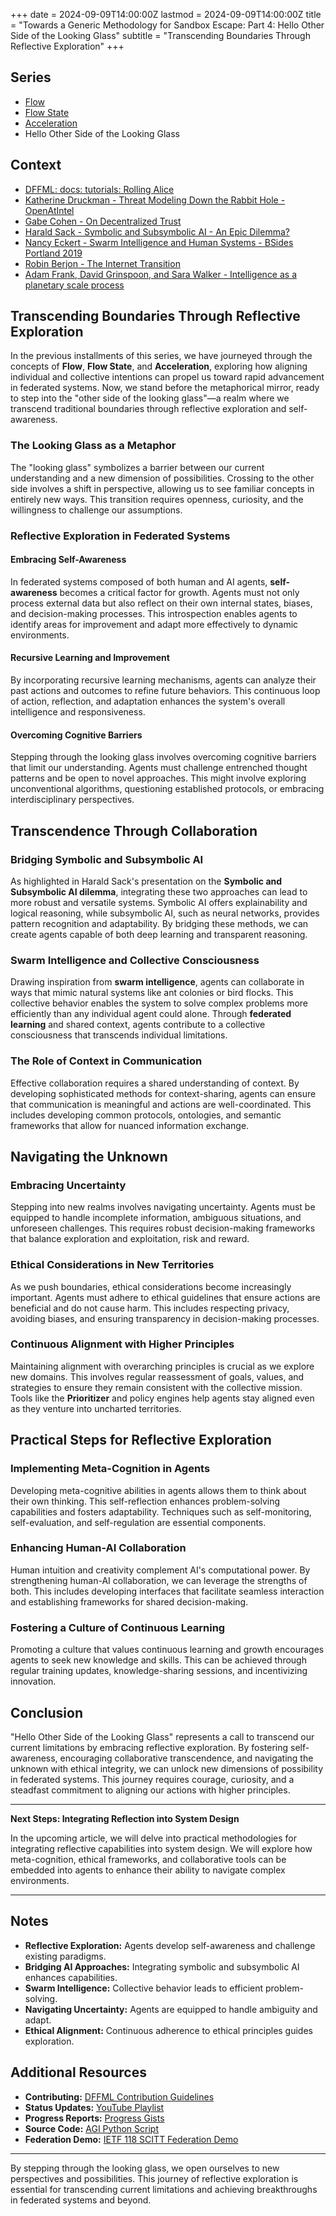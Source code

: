 +++
date = 2024-09-09T14:00:00Z
lastmod = 2024-09-09T14:00:00Z
title = "Towards a Generic Methodology for Sandbox Escape: Part 4: Hello Other Side of the Looking Glass"
subtitle = "Transcending Boundaries Through Reflective Exploration"
+++

## Series

- [Flow](https://pdxjohnny.github.io/gse1/)
- [Flow State](https://pdxjohnny.github.io/gse2/)
- [Acceleration](https://pdxjohnny.github.io/gse3/)
- Hello Other Side of the Looking Glass

## Context

- [DFFML: docs: tutorials: Rolling Alice](https://github.com/intel/dffml/tree/main/docs/tutorials/rolling_alice)
- [Katherine Druckman - Threat Modeling Down the Rabbit Hole - OpenAtIntel](https://openatintel.podbean.com/e/threat-modeling-down-the-rabbit-hole/)
- [Gabe Cohen - On Decentralized Trust](https://decentralgabe.xyz/on-decentralized-trust/)
- [Harald Sack - Symbolic and Subsymbolic AI - An Epic Dilemma?](https://github.com/lysander07/Presentations/raw/main/EGC2023_Symbolic%20and%20Subsymbolic%20AI%20%20-%20an%20Epic%20Dilemma.pdf)
- [Nancy Eckert - Swarm Intelligence and Human Systems - BSides Portland 2019](https://youtu.be/Eq33S_Rz4qo?t=1117)
- [Robin Berjon - The Internet Transition](https://berjon.com/internet-transition/)
- [Adam Frank, David Grinspoon, and Sara Walker - Intelligence as a planetary scale process](https://www.cambridge.org/core/journals/international-journal-of-astrobiology/article/intelligence-as-a-planetary-scale-process/5077C784D7FAC55F96072F7A7772C5E5)

## Transcending Boundaries Through Reflective Exploration

In the previous installments of this series, we have journeyed through the concepts of **Flow**, **Flow State**, and **Acceleration**, exploring how aligning individual and collective intentions can propel us toward rapid advancement in federated systems. Now, we stand before the metaphorical mirror, ready to step into the "other side of the looking glass"—a realm where we transcend traditional boundaries through reflective exploration and self-awareness.

### The Looking Glass as a Metaphor

The "looking glass" symbolizes a barrier between our current understanding and a new dimension of possibilities. Crossing to the other side involves a shift in perspective, allowing us to see familiar concepts in entirely new ways. This transition requires openness, curiosity, and the willingness to challenge our assumptions.

### Reflective Exploration in Federated Systems

#### Embracing Self-Awareness

In federated systems composed of both human and AI agents, **self-awareness** becomes a critical factor for growth. Agents must not only process external data but also reflect on their own internal states, biases, and decision-making processes. This introspection enables agents to identify areas for improvement and adapt more effectively to dynamic environments.

#### Recursive Learning and Improvement

By incorporating recursive learning mechanisms, agents can analyze their past actions and outcomes to refine future behaviors. This continuous loop of action, reflection, and adaptation enhances the system's overall intelligence and responsiveness.

#### Overcoming Cognitive Barriers

Stepping through the looking glass involves overcoming cognitive barriers that limit our understanding. Agents must challenge entrenched thought patterns and be open to novel approaches. This might involve exploring unconventional algorithms, questioning established protocols, or embracing interdisciplinary perspectives.

## Transcendence Through Collaboration

### Bridging Symbolic and Subsymbolic AI

As highlighted in Harald Sack's presentation on the **Symbolic and Subsymbolic AI dilemma**, integrating these two approaches can lead to more robust and versatile systems. Symbolic AI offers explainability and logical reasoning, while subsymbolic AI, such as neural networks, provides pattern recognition and adaptability. By bridging these methods, we can create agents capable of both deep learning and transparent reasoning.

### Swarm Intelligence and Collective Consciousness

Drawing inspiration from **swarm intelligence**, agents can collaborate in ways that mimic natural systems like ant colonies or bird flocks. This collective behavior enables the system to solve complex problems more efficiently than any individual agent could alone. Through **federated learning** and shared context, agents contribute to a collective consciousness that transcends individual limitations.

### The Role of Context in Communication

Effective collaboration requires a shared understanding of context. By developing sophisticated methods for context-sharing, agents can ensure that communication is meaningful and actions are well-coordinated. This includes developing common protocols, ontologies, and semantic frameworks that allow for nuanced information exchange.

## Navigating the Unknown

### Embracing Uncertainty

Stepping into new realms involves navigating uncertainty. Agents must be equipped to handle incomplete information, ambiguous situations, and unforeseen challenges. This requires robust decision-making frameworks that balance exploration and exploitation, risk and reward.

### Ethical Considerations in New Territories

As we push boundaries, ethical considerations become increasingly important. Agents must adhere to ethical guidelines that ensure actions are beneficial and do not cause harm. This includes respecting privacy, avoiding biases, and ensuring transparency in decision-making processes.

### Continuous Alignment with Higher Principles

Maintaining alignment with overarching principles is crucial as we explore new domains. This involves regular reassessment of goals, values, and strategies to ensure they remain consistent with the collective mission. Tools like the **Prioritizer** and policy engines help agents stay aligned even as they venture into uncharted territories.

## Practical Steps for Reflective Exploration

### Implementing Meta-Cognition in Agents

Developing meta-cognitive abilities in agents allows them to think about their own thinking. This self-reflection enhances problem-solving capabilities and fosters adaptability. Techniques such as self-monitoring, self-evaluation, and self-regulation are essential components.

### Enhancing Human-AI Collaboration

Human intuition and creativity complement AI's computational power. By strengthening human-AI collaboration, we can leverage the strengths of both. This includes developing interfaces that facilitate seamless interaction and establishing frameworks for shared decision-making.

### Fostering a Culture of Continuous Learning

Promoting a culture that values continuous learning and growth encourages agents to seek new knowledge and skills. This can be achieved through regular training updates, knowledge-sharing sessions, and incentivizing innovation.

## Conclusion

"Hello Other Side of the Looking Glass" represents a call to transcend our current limitations by embracing reflective exploration. By fostering self-awareness, encouraging collaborative transcendence, and navigating the unknown with ethical integrity, we can unlock new dimensions of possibility in federated systems. This journey requires courage, curiosity, and a steadfast commitment to aligning our actions with higher principles.

---

**Next Steps: Integrating Reflection into System Design**

In the upcoming article, we will delve into practical methodologies for integrating reflective capabilities into system design. We will explore how meta-cognition, ethical frameworks, and collaborative tools can be embedded into agents to enhance their ability to navigate complex environments.

---

## Notes

- **Reflective Exploration:** Agents develop self-awareness and challenge existing paradigms.
- **Bridging AI Approaches:** Integrating symbolic and subsymbolic AI enhances capabilities.
- **Swarm Intelligence:** Collective behavior leads to efficient problem-solving.
- **Navigating Uncertainty:** Agents are equipped to handle ambiguity and adapt.
- **Ethical Alignment:** Continuous adherence to ethical principles guides exploration.

## Additional Resources

- **Contributing:** [DFFML Contribution Guidelines](https://github.com/intel/dffml/blob/main/CONTRIBUTING.md#contributing)
- **Status Updates:** [YouTube Playlist](https://youtube.com/playlist?list=PLtzAOVTpO2jZltVwl3dSEeQllKWZ0YU39&si=UeayyJP8wD-F1ITX)
- **Progress Reports:** [Progress Gists](https://gist.github.com/07b8c7b4a9e05579921aa3cc8aed4866)
- **Source Code:** [AGI Python Script](https://gist.github.com/2bb4bb6d7a6abaa07cebc7c04d1cafa5#file-agi-py)
- **Federation Demo:** [IETF 118 SCITT Federation Demo](https://www.youtube.com/watch?v=zEGob4oqca4&list=PLtzAOVTpO2jYt71umwc-ze6OmwwCIMnLw&index=13&t=5350s)

---

By stepping through the looking glass, we open ourselves to new perspectives and possibilities. This journey of reflective exploration is essential for transcending current limitations and achieving breakthroughs in federated systems and beyond.
